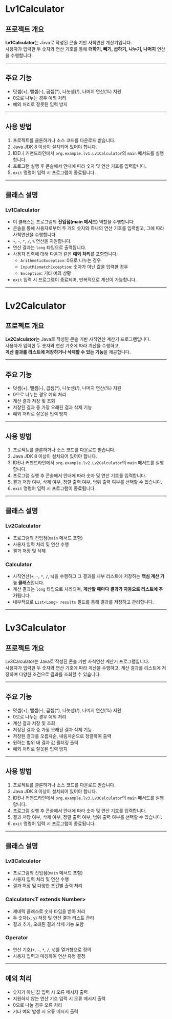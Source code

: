 # Lv1Calculator

## 프로젝트 개요
**Lv1Calculator**는 Java로 작성된 콘솔 기반 사칙연산 계산기입니다.  
사용자가 입력한 두 숫자와 연산 기호를 통해 **더하기, 빼기, 곱하기, 나누기, 나머지** 연산을 수행합니다.

---

## 주요 기능

- 덧셈(+), 뺄셈(-), 곱셈(*), 나눗셈(/), 나머지 연산(%) 지원  
- 0으로 나누는 경우 예외 처리
- 예외 처리로 잘못된 입력 방지

---

## 사용 방법

1. 프로젝트를 클론하거나 소스 코드를 다운로드 받습니다.  
2. Java JDK 8 이상이 설치되어 있어야 합니다.  
3. IDE나 커맨드라인에서 `org.example.lv1.Lv1Calculator`의 `main` 메서드를 실행합니다.  
4. 프로그램 실행 후 콘솔에서 안내에 따라 숫자 및 연산 기호를 입력합니다.  
5. `exit` 명령어 입력 시 프로그램이 종료됩니다.

---

## 클래스 설명

### Lv1Calculator
- 이 클래스는 프로그램의 **진입점(main 메서드)** 역할을 수행합니다.
- 콘솔을 통해 사용자로부터 두 개의 숫자와 하나의 연산 기호를 입력받고, 그에 따라 사칙연산을 수행합니다.
- `+`, `-`, `*`, `/`, `%` 연산을 지원합니다.
- 연산 결과는 `long` 타입으로 출력됩니다.
- 사용자 입력에 대해 다음과 같은 **예외 처리**를 포함합니다:
  - `ArithmeticException`: 0으로 나누는 경우
  - `InputMismatchException`: 숫자가 아닌 값을 입력한 경우
  - `Exception`: 기타 예외 상황
- `exit` 입력 시 프로그램이 종료되며, 반복적으로 계산이 가능합니다.

---

# Lv2Calculator

## 프로젝트 개요
**Lv2Calculator**는 Java로 작성된 콘솔 기반 사칙연산 계산기 프로그램입니다.  
사용자가 입력한 두 숫자와 연산 기호에 따라 계산을 수행하고,  
**계산 결과를 리스트에 저장하거나 삭제할 수 있는 기능**을 제공합니다.

---

## 주요 기능

- 덧셈(+), 뺄셈(-), 곱셈(*), 나눗셈(/), 나머지 연산(%) 지원  
- 0으로 나누는 경우 예외 처리  
- 계산 결과 저장 및 조회  
- 저장된 결과 중 가장 오래된 결과 삭제 기능  
- 예외 처리로 잘못된 입력 방지

---

## 사용 방법

1. 프로젝트를 클론하거나 소스 코드를 다운로드 받습니다.  
2. Java JDK 8 이상이 설치되어 있어야 합니다.  
3. IDE나 커맨드라인에서 `org.example.lv2.Lv2Calculator`의 `main` 메서드를 실행합니다.  
4. 프로그램 실행 후 콘솔에서 안내에 따라 숫자 및 연산 기호를 입력합니다.  
5. 결과 저장 여부, 삭제 여부, 정렬 출력 여부, 범위 출력 여부를 선택할 수 있습니다.  
6. `exit` 명령어 입력 시 프로그램이 종료됩니다.

---

## 클래스 설명

### Lv2Calculator
- 프로그램의 진입점(`main` 메서드 포함)  
- 사용자 입력 처리 및 연산 수행  
- 결과 저장 및 삭제

### Calculator
- 사칙연산(`+`, `-`, `*`, `/`, `%`)을 수행하고 그 결과를 내부 리스트에 저장하는 **핵심 계산 기능 클래스**입니다.
- 계산 결과는 `long` 타입으로 처리되며, **계산할 때마다 결과가 자동으로 리스트에 추가**됩니다.
- 내부적으로 `List<Long> results` 필드를 통해 결과를 저장하고 관리합니다.


---


# Lv3Calculator

## 프로젝트 개요
Lv3Calculator는 Java로 작성된 콘솔 기반 사칙연산 계산기 프로그램입니다.  
사용자가 입력한 두 숫자와 연산 기호에 따라 계산을 수행하고, 계산 결과를 리스트에 저장하며 다양한 조건으로 결과를 조회할 수 있습니다.

---

## 주요 기능

- 덧셈(+), 뺄셈(-), 곱셈(*), 나눗셈(/), 나머지 연산(%) 지원  
- 0으로 나누는 경우 예외 처리  
- 계산 결과 저장 및 조회  
- 저장된 결과 중 가장 오래된 결과 삭제 기능  
- 저장된 결과를 오름차순, 내림차순으로 정렬하여 출력  
- 원하는 범위 내 결과 값 필터링 출력  
- 예외 처리로 잘못된 입력 방지

---

## 사용 방법

1. 프로젝트를 클론하거나 소스 코드를 다운로드 받습니다.  
2. Java JDK 8 이상이 설치되어 있어야 합니다.  
3. IDE나 커맨드라인에서 `org.example.lv3.Lv3Calculator`의 `main` 메서드를 실행합니다.  
4. 프로그램 실행 후 콘솔에서 안내에 따라 숫자 및 연산 기호를 입력합니다.  
5. 결과 저장 여부, 삭제 여부, 정렬 출력 여부, 범위 출력 여부를 선택할 수 있습니다.  
6. `exit` 명령어 입력 시 프로그램이 종료됩니다.

---

## 클래스 설명

### Lv3Calculator
- 프로그램의 진입점(`main` 메서드 포함)  
- 사용자 입력 처리 및 연산 수행  
- 결과 저장 및 다양한 조건별 출력 처리

### Calculator\<T extends Number\>
- 제네릭 클래스로 숫자 타입을 받아 처리  
- 두 숫자(`x`, `y`) 저장 및 연산 결과 리스트 관리  
- 결과 추가, 오래된 결과 삭제 기능 포함

### Operator
- 연산 기호(`+`, `-`, `*`, `/`, `%`)를 열거형으로 정의  
- 사용자 입력과 매칭하여 연산 유형 결정

---

## 예외 처리

- 숫자가 아닌 값 입력 시 오류 메시지 출력  
- 지원하지 않는 연산 기호 입력 시 오류 메시지 출력  
- 0으로 나눌 경우 오류 처리  
- 기타 예외 발생 시 오류 메시지 출력
